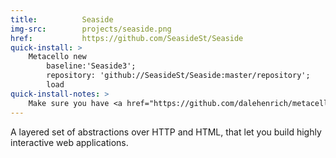 ```yaml
---
title:          Seaside
img-src:        projects/seaside.png
href:           https://github.com/SeasideSt/Seaside
quick-install: >
    Metacello new
        baseline:'Seaside3';
        repository: 'github://SeasideSt/Seaside:master/repository';
        load
quick-install-notes: >
    Make sure you have <a href="https://github.com/dalehenrich/metacello-work" target="_blank">Metacello</a> installed.
---
```

A layered set of abstractions over HTTP and HTML, that let you build highly interactive web applications.
